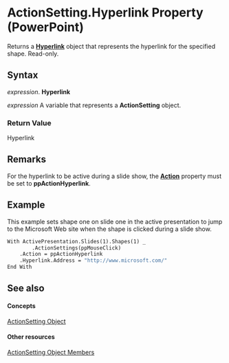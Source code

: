 
# ActionSetting.Hyperlink Property (PowerPoint)

Returns a  **[Hyperlink](c8d53079-b280-c93c-a3c9-b865d09abe1a.md)** object that represents the hyperlink for the specified shape. Read-only.


## Syntax

 _expression_. **Hyperlink**

 _expression_ A variable that represents a **ActionSetting** object.


### Return Value

Hyperlink


## Remarks

For the hyperlink to be active during a slide show, the  **[Action](32ed5574-5ac0-abb7-d300-6644fc894ec1.md)** property must be set to **ppActionHyperlink**.


## Example

This example sets shape one on slide one in the active presentation to jump to the Microsoft Web site when the shape is clicked during a slide show.


```vb
With ActivePresentation.Slides(1).Shapes(1) _
        .ActionSettings(ppMouseClick)
    .Action = ppActionHyperlink
    .Hyperlink.Address = "http://www.microsoft.com/"
End With
```


## See also


#### Concepts


[ActionSetting Object](21381ff0-b9ff-59d8-77e9-345905fb8617.md)
#### Other resources


[ActionSetting Object Members](0b86ea2f-f1c4-e7aa-7a32-ef30d3b93599.md)
